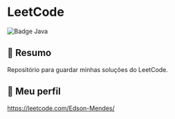 # LeetCode

![Badge Java](https://img.shields.io/badge/java-D32323.svg?&style=for-the-badge&logo=java&logoColor=white)

## :book: Resumo
Repositório para guardar minhas soluções do LeetCode.

## :pushpin: Meu perfil
https://leetcode.com/Edson-Mendes/